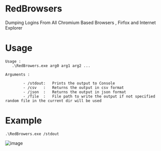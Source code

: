 # RedBrowsers
 Dumping Logins From All Chromium Based Browsers , Firfox and Internet Explorer

# Usage
```
Usage :
   .\RedBrowers.exe arg0 arg1 arg2 ...

Arguments :

        - /stdout:   Prints the output to Console
        - /csv   :   Returns the output in csv format
        - /json  :   Returns the output in json format
        - /file  :   File path to write the output if not specified random file in the current dir will be used

```
# Example
```
.\RedBrowers.exe /stdout
```
![image](https://user-images.githubusercontent.com/113052354/188943279-b21edb22-3225-4f08-a982-da76a91d6087.png)
